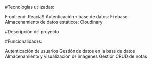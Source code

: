 #Tecnologías utilizadas:

Front-end: ReactJS
Autenticación y base de datos: Firebase
Almacenamiento de datos estáticos: Cloudinary

#Descripción del proyecto


#Funcionalidades:

Autenticación de usuarios
Gestión de datos en la base de datos
Almacenamiento y visualización de imágenes
Gestión CRUD de notas

